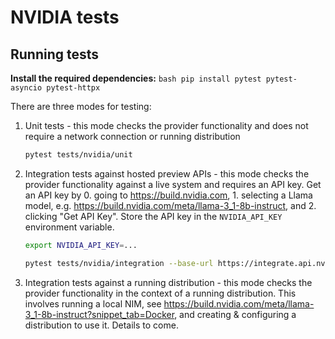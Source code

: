 # NVIDIA tests

## Running tests

**Install the required dependencies:**
    ```bash
    pip install pytest pytest-asyncio pytest-httpx
    ```

There are three modes for testing:

1. Unit tests - this mode checks the provider functionality and does not require a network connection or running distribution

    ```bash
    pytest tests/nvidia/unit
    ```

2. Integration tests against hosted preview APIs - this mode checks the provider functionality against a live system and requires an API key. Get an API key by 0. going to https://build.nvidia.com, 1. selecting a Llama model, e.g. https://build.nvidia.com/meta/llama-3_1-8b-instruct, and 2. clicking "Get API Key". Store the API key in the `NVIDIA_API_KEY` environment variable.

    ```bash
    export NVIDIA_API_KEY=...

    pytest tests/nvidia/integration --base-url https://integrate.api.nvidia.com
    ```

3. Integration tests against a running distribution - this mode checks the provider functionality in the context of a running distribution. This involves running a local NIM, see https://build.nvidia.com/meta/llama-3_1-8b-instruct?snippet_tab=Docker, and creating & configuring a distribution to use it. Details to come.
